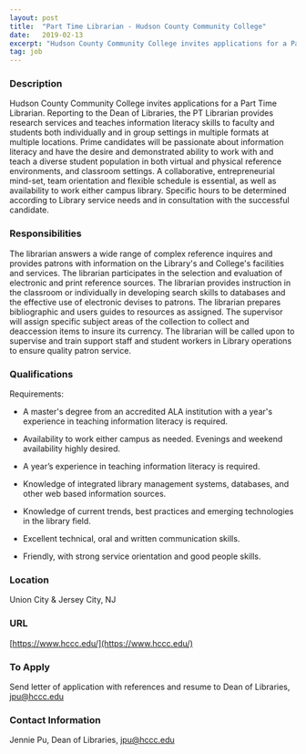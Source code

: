 ```yaml
---
layout: post
title:  "Part Time Librarian - Hudson County Community College"
date:   2019-02-13
excerpt: "Hudson County Community College invites applications for a Part Time Librarian. Reporting to the Dean of Libraries, the PT Librarian provides research services and teaches information literacy skills to faculty and students both individually and in group settings in multiple formats at multiple locations. Prime candidates will be passionate about..."
tag: job
---
```


### Description   

Hudson County Community College invites applications for a Part Time Librarian. Reporting to the Dean of Libraries, the PT Librarian provides research services and teaches information literacy skills to faculty and students both individually and in group settings in multiple formats at multiple locations. Prime candidates will be passionate about information literacy and have the desire and demonstrated ability to work with and teach a diverse student population in both virtual and physical reference environments, and classroom settings. A collaborative, entrepreneurial mind-set, team orientation and flexible schedule is essential, as well as availability to work either campus library. Specific hours to be determined according to Library service needs and in consultation with the successful candidate.


### Responsibilities   

The librarian answers a wide range of complex reference inquires and provides patrons with information on the Library's and College's facilities and services. The librarian participates in the selection and evaluation of electronic and print reference sources. The librarian provides instruction in the classroom or individually in developing search skills to databases and the effective use of electronic devises to patrons. The librarian prepares bibliographic and users guides to resources as assigned. The supervisor will assign specific subject areas of the collection to collect and deaccession items to insure its currency. The librarian will be called upon to supervise and train support staff and student workers in Library operations to ensure quality patron service.


### Qualifications   

Requirements:

* A master's degree from an accredited ALA institution with a year's experience in teaching information literacy is required.

* Availability to work either campus as needed. Evenings and weekend availability highly desired.

* A year’s experience in teaching information literacy is required.

* Knowledge of integrated library management systems, databases, and other web based information sources.

* Knowledge of current trends, best practices and emerging technologies in the library field.

* Excellent technical, oral and written communication skills.

* Friendly, with strong service orientation and good people skills.




### Location   

Union City & Jersey City, NJ


### URL   

[https://www.hccc.edu/](https://www.hccc.edu/)

### To Apply   

Send letter of application with references and resume to Dean of Libraries, jpu@hccc.edu




### Contact Information   

Jennie Pu, Dean of Libraries, jpu@hccc.edu

